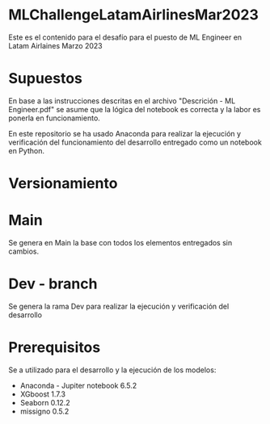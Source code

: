 # MLChallengeLatamAirlinesMar2023
Este es el contenido para el desafío para el puesto de ML Engineer en Latam Airlaines Marzo 2023

# Supuestos
En base a las instrucciones descritas en el archivo "Descrición - ML Engineer.pdf" se asume que la lógica del notebook es correcta y la labor
es ponerla en funcionamiento.

En este repositorio se ha usado Anaconda para realizar la ejecución y verificación del funcionamiento del desarrollo entregado como un notebook en Python.

# Versionamiento
# Main
Se genera en Main la base con todos los elementos entregados sin cambios.

# Dev - branch
Se genera la rama Dev para realizar la ejecución y verificación del desarrollo

# Prerequisitos
Se a utilizado para el desarrollo y la ejecución de los modelos:
- Anaconda - Jupiter notebook 6.5.2
- XGboost 1.7.3
- Seaborn 0.12.2
- missigno 0.5.2


